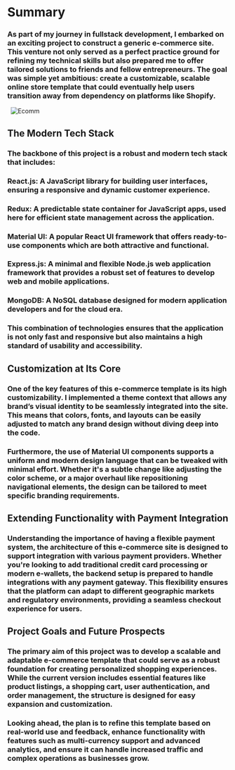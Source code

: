# Summary

### As part of my journey in fullstack development, I embarked on an exciting project to construct a generic e-commerce site. This venture not only served as a perfect practice ground for refining my technical skills but also prepared me to offer tailored solutions to friends and fellow entrepreneurs. The goal was simple yet ambitious: create a customizable, scalable online store template that could eventually help users transition away from dependency on platforms like Shopify.

&nbsp;
![Ecomm](/images/ecom2.png)
&nbsp;

## The Modern Tech Stack

### The backbone of this project is a robust and modern tech stack that includes:

### **React.js:** A JavaScript library for building user interfaces, ensuring a responsive and dynamic customer experience.

### **Redux:** A predictable state container for JavaScript apps, used here for efficient state management across the application.

### **Material UI:** A popular React UI framework that offers ready-to-use components which are both attractive and functional.

### **Express.js:** A minimal and flexible Node.js web application framework that provides a robust set of features to develop web and mobile applications.

### **MongoDB:** A NoSQL database designed for modern application developers and for the cloud era.

### This combination of technologies ensures that the application is not only fast and responsive but also maintains a high standard of usability and accessibility.

## Customization at Its Core

### One of the key features of this e-commerce template is its high customizability. I implemented a theme context that allows any brand’s visual identity to be seamlessly integrated into the site. This means that colors, fonts, and layouts can be easily adjusted to match any brand design without diving deep into the code.

### Furthermore, the use of Material UI components supports a uniform and modern design language that can be tweaked with minimal effort. Whether it's a subtle change like adjusting the color scheme, or a major overhaul like repositioning navigational elements, the design can be tailored to meet specific branding requirements.

## Extending Functionality with Payment Integration

### Understanding the importance of having a flexible payment system, the architecture of this e-commerce site is designed to support integration with various payment providers. Whether you're looking to add traditional credit card processing or modern e-wallets, the backend setup is prepared to handle integrations with any payment gateway. This flexibility ensures that the platform can adapt to different geographic markets and regulatory environments, providing a seamless checkout experience for users.

## Project Goals and Future Prospects

### The primary aim of this project was to develop a scalable and adaptable e-commerce template that could serve as a robust foundation for creating personalized shopping experiences. While the current version includes essential features like product listings, a shopping cart, user authentication, and order management, the structure is designed for easy expansion and customization.

### Looking ahead, the plan is to refine this template based on real-world use and feedback, enhance functionality with features such as multi-currency support and advanced analytics, and ensure it can handle increased traffic and complex operations as businesses grow.
